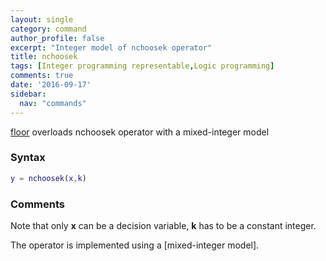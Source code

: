 ```yaml
---
layout: single
category: command
author_profile: false
excerpt: "Integer model of nchoosek operator"
title: nchoosek
tags: [Integer programming representable,Logic programming]
comments: true
date: '2016-09-17'
sidebar:
  nav: "commands"
---
```


[floor](/command/floor) overloads nchoosek operator with a mixed-integer model

### Syntax

````matlab
y = nchoosek(x,k)
````

### Comments

Note that only **x** can be a decision variable, **k** has to be a constant integer.

The operator is implemented using a [mixed-integer model].

